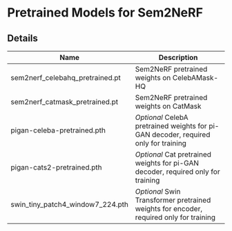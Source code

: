 # Pretrained Models for Sem2NeRF


## Details

| **Name**                         | **Description**                                                                        |
|----------------------------------|----------------------------------------------------------------------------------------|
| sem2nerf_celebahq_pretrained.pt  | Sem2NeRF pretrained weights on CelebAMask-HQ                                           |
| sem2nerf_catmask_pretrained.pt   | Sem2NeRF pretrained weights on CatMask                                                 |
| pigan-celeba-pretrained.pth      | *Optional* CelebA pretrained weights for pi-GAN decoder, required only for training    |
| pigan-cats2-pretrained.pth       | *Optional* Cat pretrained weights for pi-GAN decoder, required only for training       |
| swin_tiny_patch4_window7_224.pth | *Optional* Swin Transformer pretrained weights for encoder, required only for training |
